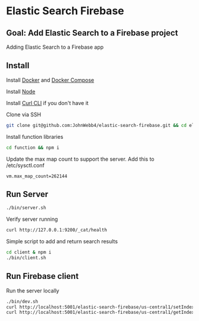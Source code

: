 # Elastic Search Firebase

## Goal: Add Elastic Search to a Firebase project

Adding Elastic Search to a Firebase app

## Install

Install [Docker](https://www.docker.com/get-started) and [Docker Compose](https://docs.docker.com/compose/install/)

Install [Node](https://nodejs.org/)

Install [Curl CLI](https://github.com/curl/curl) if you don't have it

Clone via SSH

```sh
git clone git@github.com:JohnWebb4/elastic-search-firebase.git && cd elastic-search-firebase
```

Install function libraries

```sh
cd function && npm i
```

Update the max map count to support the server. Add this to /etc/sysctl.conf

```
vm.max_map_count=262144
```

## Run Server

```sh
./bin/server.sh
```

Verify server running

```sh
curl http://127.0.0.1:9200/_cat/health
```

Simple script to add and return search results

```sh
cd client & npm i
./bin/client.sh
```

## Run Firebase client

Run the server locally

```sh
./bin/dev.sh
curl http://localhost:5001/elastic-search-firebase/us-central1/setIndex -X POST
curl http://localhost:5001/elastic-search-firebase/us-central1/getIndex
```

